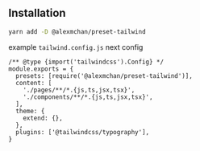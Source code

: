 ## Installation

```sh
yarn add -D @alexmchan/preset-tailwind
```

example `tailwind.config.js` next config

```tsx
/** @type {import('tailwindcss').Config} */
module.exports = {
  presets: [require('@alexmchan/preset-tailwind')],
  content: [
    './pages/**/*.{js,ts,jsx,tsx}',
    './components/**/*.{js,ts,jsx,tsx}',
  ],
  theme: {
    extend: {},
  },
  plugins: ['@tailwindcss/typography'],
}
```
